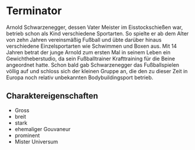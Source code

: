 # Terminator
 Arnold Schwarzenegger, dessen Vater Meister im Eisstockschießen war, betrieb schon als Kind verschiedene Sportarten. So spielte er ab dem Alter von zehn Jahren vereinsmäßig Fußball und übte darüber hinaus verschiedene Einzelsportarten wie Schwimmen und Boxen aus. Mit 14 Jahren betrat der junge Arnold zum ersten Mal in seinem Leben ein Gewichtheberstudio, da sein Fußballtrainer Krafttraining für die Beine angeordnet hatte. Schon bald gab Schwarzenegger das Fußballspielen völlig auf und schloss sich der kleinen Gruppe an, die den zu dieser Zeit in Europa noch relativ unbekannten Bodybuildingsport betrieb. 

## Charaktereigenschaften
* Gross
* breit
* stark
* ehemaliger Gouvaneur
* prominent
* Mister Universum 
